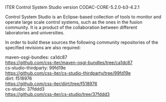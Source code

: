 ITER Control System Studio version CODAC-CORE-5.2.0-b3-4.2.1

Control System Studio is an Eclipse-based collection of tools
to monitor and operate large scale control systems, such as the
ones in the fusion community. It is a product of the collaboration
between different laboratories and universities.

In order to build these sources the following community repositories
of the specified revisions are also required:

maven-osgi-bundles: ca1dc87  
<https://github.com/css-iter/maven-osgi-bundles/tree/ca1dc87>  
cs-studio-thirdparty: 99fd19e  
<https://github.com/css-iter/cs-studio-thirdparty/tree/99fd19e>  
diirt: f518976  
<https://github.com/css-iter/diirt/tree/f518976>  
cs-studio: 37fddd3  
<https://github.com/css-iter/cs-studio/tree/37fddd3>  
